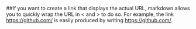 ##If you want to create a link that displays the actual URL, markdown allows you to quickly wrap the URL in < and > to do so. For example, the link https://github.com/ is easily produced by writing <https://github.com/>.